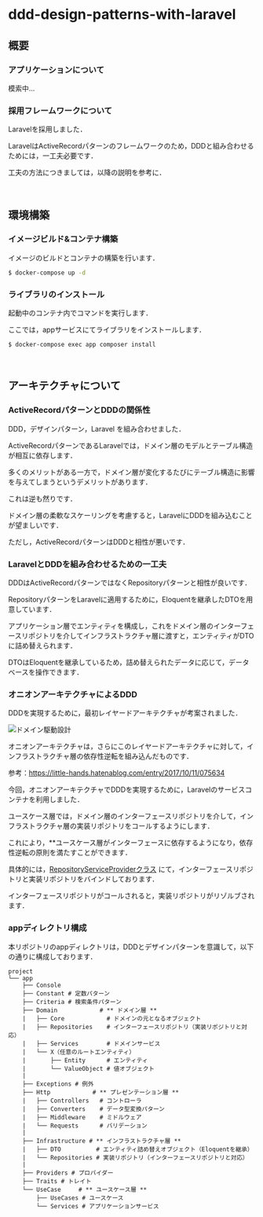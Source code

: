 # ddd-design-patterns-with-laravel

## 概要

### アプリケーションについて

模索中...

### 採用フレームワークについて

Laravelを採用しました．

LaravelはActiveRecordパターンのフレームワークのため，DDDと組み合わせるためには，一工夫必要です．

工夫の方法につきましては，以降の説明を参考に．

<br>

## 環境構築

### イメージビルド&コンテナ構築

イメージのビルドとコンテナの構築を行います．

```sh
$ docker-compose up -d
```

### ライブラリのインストール

起動中のコンテナ内でコマンドを実行します．

ここでは，appサービスにてライブラリをインストールします．

```shell
$ docker-compose exec app composer install
```

<br>

## アーキテクチャについて

### ActiveRecordパターンとDDDの関係性

DDD，デザインパターン，Laravel を組み合わせました．

ActiveRecordパターンであるLaravelでは，ドメイン層のモデルとテーブル構造が相互に依存します．

多くのメリットがある一方で，ドメイン層が変化するたびにテーブル構造に影響を与えてしまうというデメリットがあります．

これは逆も然りです．

ドメイン層の柔軟なスケーリングを考慮すると，LaravelにDDDを組み込むことが望ましいです．

ただし，ActiveRecordパターンはDDDと相性が悪いです．

### LaravelとDDDを組み合わせるための一工夫

DDDはActiveRecordパターンではなくRepositoryパターンと相性が良いです．

RepositoryパターンをLaravelに適用するために，Eloquentを継承したDTOを用意しています．

アプリケーション層でエンティティを構成し，これをドメイン層のインターフェースリポジトリを介してインフラストラクチャ層に渡すと，エンティティがDTOに詰め替えられます．

DTOはEloquentを継承しているため，詰め替えられたデータに応じて，データベースを操作できます．

### オニオンアーキテクチャによるDDD

DDDを実現するために，最初レイヤードアーキテクチャが考案されました．

![ドメイン駆動設計](https://user-images.githubusercontent.com/42175286/58724663-2ec11c80-8418-11e9-96e9-bfc6848e9374.png)

オニオンアーキテクチャは，さらにこのレイヤードアーキテクチャに対して，インフラストラクチャ層の依存性逆転を組み込んだものです．

参考：https://little-hands.hatenablog.com/entry/2017/10/11/075634

今回，オニオンアーキテクチャでDDDを実現するために，Laravelのサービスコンテナを利用しました．

ユースケース層では，ドメイン層のインターフェースリポジトリを介して，インフラストラクチャ層の実装リポジトリをコールするようにします．

これにより，**ユースケース層がインターフェースに依存するようになり，依存性逆転の原則を満たすことができます．

具体的には，[RepositoryServiceProviderクラス](https://github.com/Hiroki-IT/tech-blog/blob/develop/app/Providers/RepositoryServiceProvider.php) にて，インターフェースリポジトリと実装リポジトリをバインドしております．

インターフェースリポジトリがコールされると，実装リポジトリがリゾルブされます．

### appディレクトリ構成

本リポジトリのappディレクトリは，DDDとデザインパターンを意識して，以下の通りに構成しております．

```
project
└── app
    ├── Console
    ├── Constant # 定数パターン
    ├── Criteria # 検索条件パターン
    ├── Domain            # ** ドメイン層 **
    |   ├── Core            # ドメインの元となるオブジェクト
    |   ├── Repositories    # インターフェースリポジトリ（実装リポジトリと対応）
    |   ├── Services        # ドメインサービス   
    |   └── X（任意のルートエンティティ）
    |       ├── Entity      # エンティティ 
    |       └── ValueObject # 値オブジェクト
    |
    ├── Exceptions # 例外
    ├── Http            # ** プレゼンテーション層 **
    |   ├── Controllers   # コントローラ
    |   ├── Converters    # データ型変換パターン
    |   ├── Middleware    # ミドルウェア
    |   └── Requests      # バリデーション
    |
    ├── Infrastructure # ** インフラストラクチャ層 **
    |   ├── DTO          # エンティティ詰め替えオブジェクト（Eloquentを継承）
    |   └── Repositories # 実装リポジトリ（インターフェースリポジトリと対応）
    |
    ├── Providers # プロバイダー
    ├── Traits # トレイト
    └── UseCase     # ** ユースケース層 **
        ├── UseCases # ユースケース
        └── Services # アプリケーションサービス 
```
